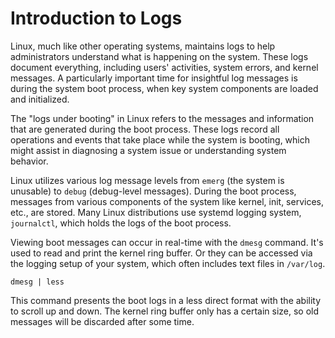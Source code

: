 # Introduction to Logs

Linux, much like other operating systems, maintains logs to help administrators understand what is happening on the system. These logs document everything, including users' activities, system errors, and kernel messages. A particularly important time for insightful log messages is during the system boot process, when key system components are loaded and initialized.

The "logs under booting" in Linux refers to the messages and information that are generated during the boot process. These logs record all operations and events that take place while the system is booting, which might assist in diagnosing a system issue or understanding system behavior. 

Linux utilizes various log message levels from `emerg` (the system is unusable) to `debug` (debug-level messages). During the boot process, messages from various components of the system like kernel, init, services, etc., are stored. Many Linux distributions use systemd logging system, `journalctl`, which holds the logs of the boot process.

Viewing boot messages can occur in real-time with the `dmesg` command. It's used to read and print the kernel ring buffer. Or they can be accessed via the logging setup of your system, which often includes text files in `/var/log`. 

```shell
dmesg | less
```

This command presents the boot logs in a less direct format with the ability to scroll up and down. The kernel ring buffer only has a certain size, so old messages will be discarded after some time.